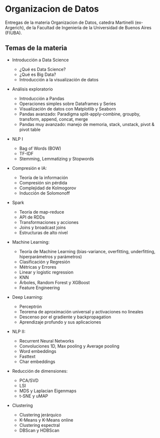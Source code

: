 # Organizacion de Datos

Entregas de la materia Organizacion de Datos, catedra Martinelli (ex-Argerich), de la Facultad de Ingeniería de la Universidad de Buenos Aires (FIUBA).

## Temas de la materia

- Introducción a Data Science
  - ¿Qué es Data Science?
  - ¿Qué es Big Data?
  - Introducción a la visualización de datos

- Análisis exploratorio
  - Introducción a Pandas
  - Operaciones simples sobre Dataframes y Series
  - Visualización de datos con Matplotlib y Seaborn
  - Pandas avanzado: Paradigma split-apply-combine, groupby, transform, append, concat, merge
  - Pandas muy avanzado: manejo de memoria, stack, unstack, pivot & pivot table

- NLP I
  - Bag of Words (BOW)
  - TF-IDF
  - Stemming, Lemmatizing y Stopwords

- Compresión e IA:
  - Teoría de la información
  - Compresión sin pérdida
  - Complejidad de Kolmogorov
  - Inducción de Solomonoff

- Spark
  - Teoría de map-reduce
  - API de RDDs
  - Transformaciones y acciones
  - Joins y broadcast joins
  - Estructuras de alto nivel

- Machine Learning:
  - Teoría de Machine Learning (bias-variance, overfitting, underfitting, hiperparámetros y parámetros)
  - Clasificación y Regresión
  - Métricas y Errores
  - Linear y logistic regression
  - KNN
  - Árboles, Random Forest y XGBoost
  - Feature Engineering

- Deep Learning:
  - Perceptrón
  - Teorema de aproximación universal y activaciones no lineales
  - Descenso por el gradiente y backpropagation
  - Aprendizaje profundo y sus aplicaciones

- NLP II:
  - Recurrent Neural Networks
  - Convoluciones 1D, Max pooling y Average pooling
  - Word embeddings
  - Fasttext
  - Char embeddings

- Reducción de dimensiones:
  - PCA/SVD
  - LSI
  - MDS y Laplacian Eigenmaps
  - t-SNE y uMAP

- Clustering
  - Clustering jerárquico
  - K-Means y K-Means online
  - Clustering espectral
  - DBScan y HDBScan
